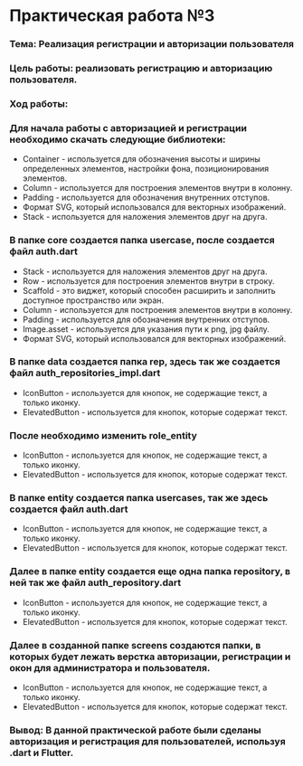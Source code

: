 # Практическая работа №3

### Тема: Реализация регистрации и авторизации пользователя
### Цель работы: реализовать регистрацию и авторизацию пользователя.
###
### Ход работы:
### Для начала работы с авторизацией и регистрации необходимо скачать следующие библиотеки:
- Container - используется для обозначения высоты и ширины определенных элементов, настройки фона, позиционирования элементов.
- Column - используется для построения элементов внутри в колонну.
- Padding - используется для обозначения внутренних отступов.
- Формат SVG, который использовался для векторных изображений.
- Stack - используется для наложения элементов друг на друга.
###
### В папке core создается папка usercase, после создается файл auth.dart
- Stack - используется для наложения элементов друг на друга.
- Row - используется для построения элементов внутри в строку.
- Scaffold - это виджет, который способен расширить и заполнить доступное пространство или экран.
- Column - используется для построения элементов внутри в колонну.
- Padding - используется для обозначения внутренних отступов.
- Image.asset - используется для указания пути к png, jpg файлу.
- Формат SVG, который использовался для векторных изображений.
###
### В папке data создается папка rep, здесь так же создается файл auth_repositories_impl.dart
- IconButton - используется для кнопок, не содержащие текст, а только иконку.
- ElevatedButton - используется для кнопок, которые содержат текст.
###
### После необходимо изменить role_entity
- IconButton - используется для кнопок, не содержащие текст, а только иконку.
- ElevatedButton - используется для кнопок, которые содержат текст.
###
### В папке entity создается папка usercases, так же здесь создается файл auth.dart
- IconButton - используется для кнопок, не содержащие текст, а только иконку.
- ElevatedButton - используется для кнопок, которые содержат текст.
###
### Далее в папке entity создается еще одна папка repository, в ней так же файл auth_repository.dart
- IconButton - используется для кнопок, не содержащие текст, а только иконку.
- ElevatedButton - используется для кнопок, которые содержат текст.
###
### Далее в созданной папке screens создаются папки, в которых будет лежать верстка авторизации, регистрации и окон для администратора и пользователя.
- IconButton - используется для кнопок, не содержащие текст, а только иконку.
- ElevatedButton - используется для кнопок, которые содержат текст.
###
### Вывод: В данной практической работе были сделаны авторизация и регистрация для пользователей, используя .dart и Flutter.